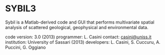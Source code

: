 SYBIL3
===========================================================================

Sybil is a Matlab-derived code and GUI that performs multivariate spatial analysis of 
scattered geological, geophysical and environmental data.

code version: 3.0 (2013)
programmer: L. Casini 
contact: casini@uniss.it
institution: University of Sassari (2013)
developers: L. Casini, S. Cuccuru, A. Puccini, G. Oggiano
